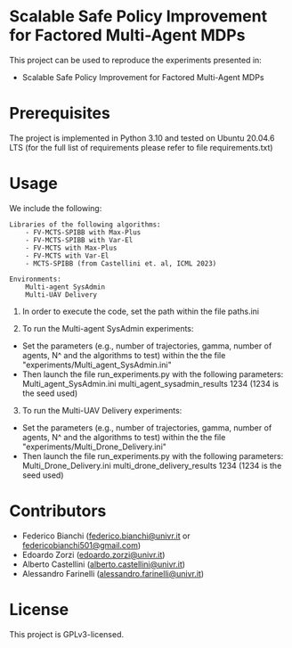 # Scalable Safe Policy Improvement for Factored Multi-Agent MDPs

This project can be used to reproduce the experiments presented in:

- Scalable Safe Policy Improvement for Factored Multi-Agent MDPs


# Prerequisites

The project is implemented in Python 3.10 and tested on Ubuntu 20.04.6 LTS (for the full list of requirements please refer to file requirements.txt)

# Usage

We include the following:

    Libraries of the following algorithms:
        - FV-MCTS-SPIBB with Max-Plus
        - FV-MCTS-SPIBB with Var-El
        - FV-MCTS with Max-Plus
        - FV-MCTS with Var-El
        - MCTS-SPIBB (from Castellini et. al, ICML 2023)

    Environments:
        Multi-agent SysAdmin
        Multi-UAV Delivery

1. In order to execute the code, set the path within the file paths.ini

2. To run the Multi-agent SysAdmin experiments:
- Set the parameters (e.g., number of trajectories, gamma, number of agents, N^ and the algorithms to test) within the the file "experiments/Multi_agent_SysAdmin.ini"
- Then launch the file run_experiments.py with the following parameters: Multi_agent_SysAdmin.ini multi_agent_sysadmin_results 1234 (1234 is the seed used)

3. To run the Multi-UAV Delivery experiments:
- Set the parameters (e.g., number of trajectories, gamma, number of agents, N^ and the algorithms to test) within the the file "experiments/Multi_Drone_Delivery.ini"
- Then launch the file run_experiments.py with the following parameters: Multi_Drone_Delivery.ini multi_drone_delivery_results 1234 (1234 is the seed used)


# Contributors

- Federico Bianchi (federico.bianchi@univr.it or federicobianchi501@gmail.com)
- Edoardo Zorzi (edoardo.zorzi@univr.it)
- Alberto Castellini (alberto.castellini@univr.it)
- Alessandro Farinelli (alessandro.farinelli@univr.it)

# License

This project is GPLv3-licensed. 
